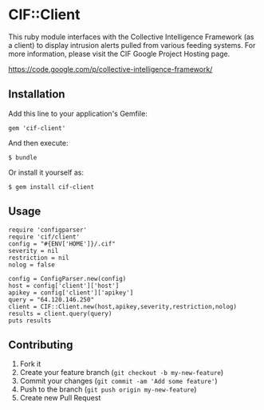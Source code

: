 # CIF::Client

This ruby module interfaces with the Collective Intelligence Framework (as a client) to display intrusion alerts pulled from various feeding systems.  For more information, please visit the CIF Google Project Hosting page.

https://code.google.com/p/collective-intelligence-framework/


## Installation

Add this line to your application's Gemfile:

    gem 'cif-client'

And then execute:

    $ bundle

Or install it yourself as:

    $ gem install cif-client

## Usage

	require 'configparser'
	require 'cif/client'
	config = "#{ENV['HOME']}/.cif"
	severity = nil
	restriction = nil
	nolog = false

	config = ConfigParser.new(config)
	host = config['client']['host']
	apikey = config['client']['apikey']
	query = "64.120.146.250"
	client = CIF::Client.new(host,apikey,severity,restriction,nolog)
	results = client.query(query)
	puts results

## Contributing

1. Fork it
2. Create your feature branch (`git checkout -b my-new-feature`)
3. Commit your changes (`git commit -am 'Add some feature'`)
4. Push to the branch (`git push origin my-new-feature`)
5. Create new Pull Request
